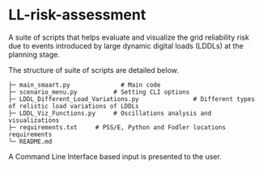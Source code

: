 # LL-risk-assessment
A suite of scripts that helps evaluate and visualize the grid reliability risk due to events introduced by large dynamic digital loads (LDDLs) at the planning stage.

The structure of suite of scripts are detailed below.
```text
├─ main_smaart.py              # Main code 
├─ scenario_menu.py          # Setting CLI options
├─ LDDL_Different_Load_Variations.py               # Different types of relistic load variations of LDDLs
├─ LDDL_Viz_Functions.py     # Oscillations analysis and visualizations
├─ requirements.txt     # PSS/E, Python and Fodler locations requirements
└─ README.md
```

A Command Line Interface based input is presented to the user.
